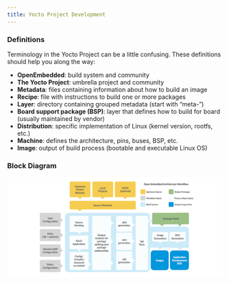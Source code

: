 ```yaml
---
title: Yocto Project Development
---
```


### Definitions

Terminology in the Yocto Project can be a little confusing. These definitions should help you along the way:

- **OpenEmbedded**: build system and community
- **The Yocto Project**: umbrella project and community
- **Metadata**: files containing information about how to build an image
- **Recipe**: file with instructions to build one or more packages
- **Layer**: directory containing grouped metadata (start with “meta-”)
- **Board support package (BSP)**: layer that defines how to build for board (usually maintained by vendor)
- **Distribution**: specific implementation of Linux (kernel version, rootfs, etc.)
- **Machine**: defines the architecture, pins, buses, BSP, etc.
- **Image**: output of build process (bootable and executable Linux OS)

### Block Diagram

![](YoctoProjectDevelopment.assets/YoctoBlockDiagram.png)

